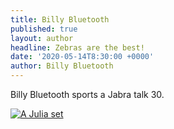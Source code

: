 ```yaml
---
title: Billy Bluetooth
published: true
layout: author
headline: Zebras are the best!
date: '2020-05-14T8:30:00 +0000'
author: Billy Bluetooth
---
```

Billy Bluetooth sports a Jabra talk 30.

<a href="http://demetripapakostas.com/pics/mitch.png" data-lightbox="falcon9-large" data-title="Demetri Circa 2018">
  <img src="http://demetripapakostas.com/img/frontpic.jpg" title="A Julia set">
</a>

